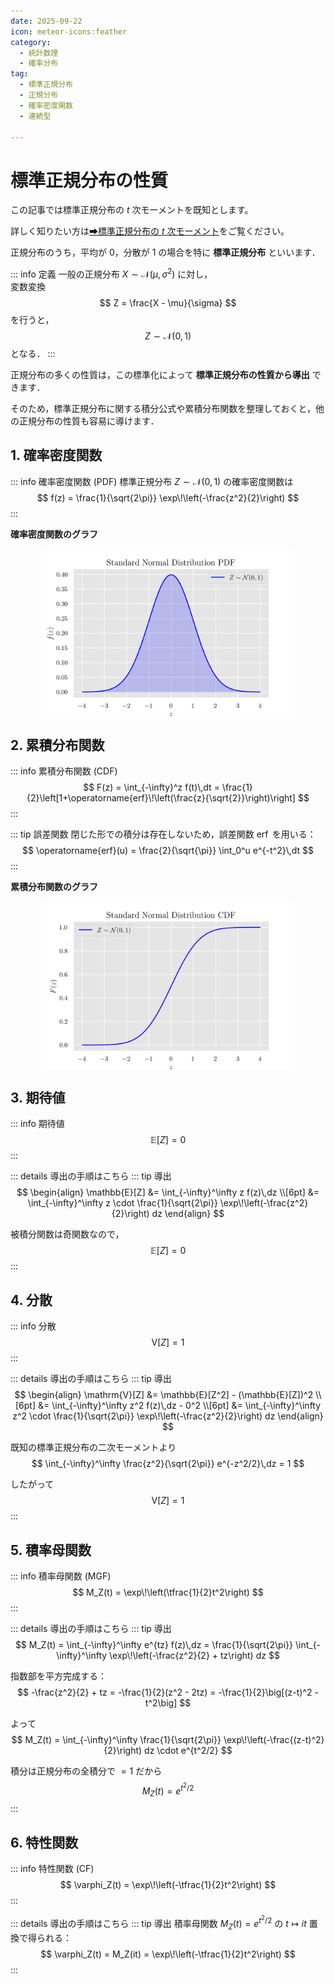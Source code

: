 ```yaml
---
date: 2025-09-22
icon: meteor-icons:feather
category:
  - 統計数理
  - 確率分布
tag:
  - 標準正規分布
  - 正規分布
  - 確率密度関数
  - 連続型

---
```



# 標準正規分布の性質

この記事では標準正規分布の $t$ 次モーメントを既知とします。

詳しく知りたい方は[➡標準正規分布の $t$ 次モーメント](/posts/probability_distribution/standard_normal2.md)をご覧ください。

正規分布のうち，平均が $0$，分散が $1$ の場合を特に **標準正規分布** といいます．  

::: info 定義
一般の正規分布 $X \sim \mathcal{N}(\mu, \sigma^2)$ に対し，  
変数変換
$$
Z = \frac{X - \mu}{\sigma}
$$
を行うと，
$$
Z \sim \mathcal{N}(0,1)
$$
となる．
:::

正規分布の多くの性質は，この標準化によって **標準正規分布の性質から導出** できます．  

そのため，標準正規分布に関する積分公式や累積分布関数を整理しておくと，他の正規分布の性質も容易に導けます．


## 1. 確率密度関数
::: info 確率密度関数 (PDF)
標準正規分布 $Z \sim \mathcal{N}(0,1)$ の確率密度関数は  
$$
f(z) = \frac{1}{\sqrt{2\pi}} \exp\!\left(-\frac{z^2}{2}\right)
$$
:::

**確率密度関数のグラフ**

<div style="display: flex; gap: 10px; justify-content: center;">
  <img src="/assets/images/probability_distribution/standard_normal/pdf.png" style="max-width: 80%; height: auto;">
</div>



## 2. 累積分布関数
::: info 累積分布関数 (CDF)
$$
F(z) = \int_{-\infty}^z f(t)\,dt
= \frac{1}{2}\left[1+\operatorname{erf}\!\left(\frac{z}{\sqrt{2}}\right)\right]
$$
:::

::: tip 誤差関数
閉じた形での積分は存在しないため，誤差関数 $\operatorname{erf}$ を用いる：  
$$
\operatorname{erf}(u) = \frac{2}{\sqrt{\pi}} \int_0^u e^{-t^2}\,dt
$$
:::

**累積分布関数のグラフ**

<div style="display: flex; gap: 10px; justify-content: center;">
  <img src="/assets/images/probability_distribution/standard_normal/cdf.png" style="max-width: 80%; height: auto;">
</div>


## 3. 期待値
::: info 期待値
$$
\mathbb{E}[Z] = 0
$$
:::

::: details 導出の手順はこちら
::: tip 導出
$$
\begin{align}
\mathbb{E}[Z] &= \int_{-\infty}^\infty z f(z)\,dz \\[6pt]
&= \int_{-\infty}^\infty 
z \cdot \frac{1}{\sqrt{2\pi}}
\exp\!\left(-\frac{z^2}{2}\right) dz
\end{align}
$$

被積分関数は奇関数なので，
$$
\mathbb{E}[Z] = 0
$$
:::



## 4. 分散
::: info 分散
$$
\mathrm{V}[Z] = 1
$$
:::

::: details 導出の手順はこちら
::: tip 導出
$$
\begin{align}
\mathrm{V}[Z] &= \mathbb{E}[Z^2] - (\mathbb{E}[Z])^2 \\[6pt]
&= \int_{-\infty}^\infty z^2 f(z)\,dz - 0^2 \\[6pt]
&= \int_{-\infty}^\infty 
z^2 \cdot \frac{1}{\sqrt{2\pi}}
\exp\!\left(-\frac{z^2}{2}\right) dz
\end{align}
$$

既知の標準正規分布の二次モーメントより
$$
\int_{-\infty}^\infty \frac{z^2}{\sqrt{2\pi}} e^{-z^2/2}\,dz = 1
$$

したがって
$$
\mathrm{V}[Z] = 1
$$
:::



## 5. 積率母関数
::: info 積率母関数 (MGF)
$$
M_Z(t) = \exp\!\left(\tfrac{1}{2}t^2\right)
$$
:::

::: details 導出の手順はこちら
::: tip 導出
$$
M_Z(t) = \int_{-\infty}^\infty e^{tz} f(z)\,dz
= \frac{1}{\sqrt{2\pi}} \int_{-\infty}^\infty 
\exp\!\left(-\frac{z^2}{2} + tz\right) dz
$$

指数部を平方完成する：
$$
-\frac{z^2}{2} + tz
= -\frac{1}{2}(z^2 - 2tz)
= -\frac{1}{2}\big[(z-t)^2 - t^2\big]
$$

よって
$$
M_Z(t) =  \int_{-\infty}^\infty
\frac{1}{\sqrt{2\pi}} \exp\!\left(-\frac{(z-t)^2}{2}\right) dz \cdot e^{t^2/2}
$$

積分は正規分布の全積分で $=1$ だから
$$
M_Z(t) = e^{t^2/2}
$$
:::



## 6. 特性関数
::: info 特性関数 (CF)
$$
\varphi_Z(t) = \exp\!\left(-\tfrac{1}{2}t^2\right)
$$
:::

::: details 導出の手順はこちら
::: tip 導出
積率母関数 $M_Z(t) = e^{t^2/2}$ の $t \mapsto it$ 置換で得られる：  
$$
\varphi_Z(t) = M_Z(it) = \exp\!\left(-\tfrac{1}{2}t^2\right)
$$
:::
